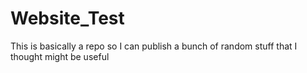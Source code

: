 # Website_Test
This is basically a repo so I can publish a bunch of random stuff that I thought might be useful